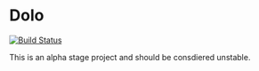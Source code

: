 # Dolo

[![Build Status](https://travis-ci.org/spencerlyon2/Dolo.jl.svg?branch=master)](https://travis-ci.org/spencerlyon2/Dolo.jl)


This is an alpha stage project and should be consdiered unstable.

